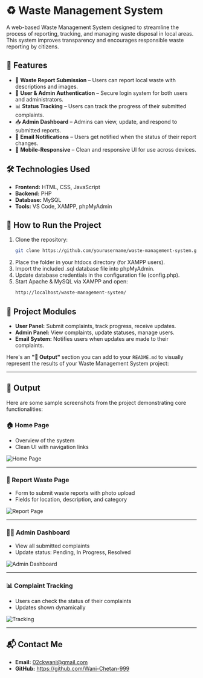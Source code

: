 # ♻️ Waste Management System

A web-based Waste Management System designed to streamline the process of reporting, tracking, and managing waste disposal in local areas. This system improves transparency and encourages responsible waste reporting by citizens.

## 🌟 Features

- 📝 **Waste Report Submission** – Users can report local waste with descriptions and images.
- 🔐 **User & Admin Authentication** – Secure login system for both users and administrators.
- 📊 **Status Tracking** – Users can track the progress of their submitted complaints.
- 📥 **Admin Dashboard** – Admins can view, update, and respond to submitted reports.
- 📧 **Email Notifications** – Users get notified when the status of their report changes.
- 📱 **Mobile-Responsive** – Clean and responsive UI for use across devices.

## 🛠️ Technologies Used

- **Frontend:** HTML, CSS, JavaScript  
- **Backend:** PHP  
- **Database:** MySQL  
- **Tools:** VS Code, XAMPP, phpMyAdmin

## 🚀 How to Run the Project

1. Clone the repository:
   ```bash
   git clone https://github.com/yourusername/waste-management-system.git
2. Place the folder in your htdocs directory (for XAMPP users).
3. Import the included .sql database file into phpMyAdmin.
4. Update database credentials in the configuration file (config.php).
5. Start Apache & MySQL via XAMPP and open:
    ```bash
    http://localhost/waste-management-system/

## 📂 Project Modules
- **User Panel:** Submit complaints, track progress, receive updates.
- **Admin Panel:** View complaints, update statuses, manage users.
- **Email System:** Notifies users when updates are made to their complaints.



Here's an **"📸 Output"** section you can add to your `README.md` to visually represent the results of your Waste Management System project:

---

## 📸 Output

Here are some sample screenshots from the project demonstrating core functionalities:

### 🏠 Home Page

* Overview of the system
* Clean UI with navigation links

![Home Page](https://your-image-link.com/homepage.png)

---

### 📝 Report Waste Page

* Form to submit waste reports with photo upload
* Fields for location, description, and category

![Report Page](https://your-image-link.com/report.png)

---

### 👨‍💼 Admin Dashboard

* View all submitted complaints
* Update status: Pending, In Progress, Resolved

![Admin Dashboard](https://your-image-link.com/admin.png)

---

### 📊 Complaint Tracking

* Users can check the status of their complaints
* Updates shown dynamically

![Tracking](https://your-image-link.com/tracking.png)

---

## 📬 Contact Me
- **Email:** 02ckwani@gmail.com
- **GitHub:**  https://github.com/Wani-Chetan-999


